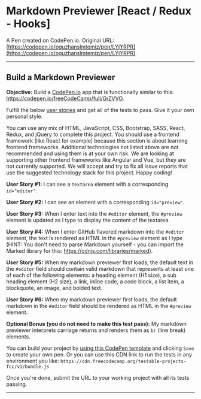 # Markdown Previewer [React / Redux - Hooks]

A Pen created on CodePen.io. Original URL: [https://codepen.io/oguzhanslmtemiz/pen/LYjYRPR](https://codepen.io/oguzhanslmtemiz/pen/LYjYRPR).

<hr>

## Build a Markdown Previewer

<div class="challenge-instructions"><div><section id="description">
<p><strong>Objective:</strong> Build a <a href="https://codepen.io">CodePen.io</a> app that is functionally similar to this: <a href="https://codepen.io/freeCodeCamp/full/GrZVVO">https://codepen.io/freeCodeCamp/full/GrZVVO</a>.</p>
<p>Fulfill the below <a href="https://en.wikipedia.org/wiki/User_story">user stories</a> and get all of the tests to pass. Give it your own personal style.</p>
<p>You can use any mix of HTML, JavaScript, CSS, Bootstrap, SASS, React, Redux, and jQuery to complete this project. You should use a frontend framework (like React for example) because this section is about learning frontend frameworks. Additional technologies not listed above are not recommended and using them is at your own risk. We are looking at supporting other frontend frameworks like Angular and Vue, but they are not currently supported. We will accept and try to fix all issue reports that use the suggested technology stack for this project. Happy coding!</p>
<p><strong>User Story #1:</strong> I can see a <code>textarea</code> element with a corresponding <code>id="editor"</code>.</p>
<p><strong>User Story #2:</strong> I can see an element with a corresponding <code>id="preview"</code>.</p>
<p><strong>User Story #3:</strong> When I enter text into the <code>#editor</code> element, the <code>#preview</code> element is updated as I type to display the content of the textarea.</p>
<p><strong>User Story #4:</strong> When I enter GitHub flavored markdown into the <code>#editor</code> element, the text is rendered as HTML in the <code>#preview</code> element as I type (HINT: You don't need to parse Markdown yourself - you can import the Marked library for this: <a href="https://cdnjs.com/libraries/marked">https://cdnjs.com/libraries/marked</a>).</p>
<p><strong>User Story #5:</strong> When my markdown previewer first loads, the default text in the <code>#editor</code> field should contain valid markdown that represents at least one of each of the following elements: a heading element (H1 size), a sub heading element (H2 size), a link, inline code, a code block, a list item, a blockquote, an image, and bolded text.</p>
<p><strong>User Story #6:</strong> When my markdown previewer first loads, the default markdown in the <code>#editor</code> field should be rendered as HTML in the <code>#preview</code> element.</p>
<p><strong>Optional Bonus (you do not need to make this test pass):</strong> My markdown previewer interprets carriage returns and renders them as <code>br</code> (line break) elements.</p>
<p>You can build your project by <a href="https://codepen.io/pen?template=MJjpwO" target="_blank" rel="nofollow">using this CodePen template</a> and clicking <code>Save</code> to create your own pen. Or you can use this CDN link to run the tests in any environment you like: <code>https://cdn.freecodecamp.org/testable-projects-fcc/v1/bundle.js</code></p>
<p>Once you're done, submit the URL to your working project with all its tests passing.</p>
</section></div><hr></div>
